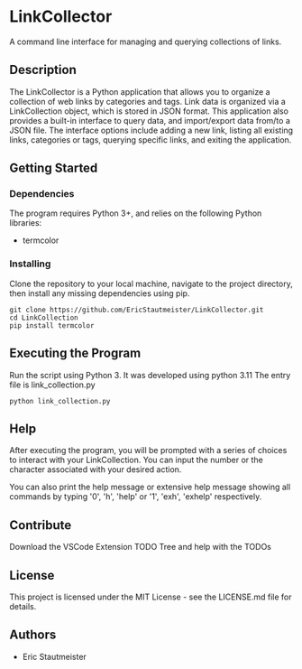 # LinkCollector
A command line interface for managing and querying collections of links.

## Description
The LinkCollector is a Python application that allows you to organize a collection of web links by categories and tags. Link data is organized via a LinkCollection object, which is stored in JSON format.
This application also provides a built-in interface to query data, and import/export data from/to a JSON file. The interface options include adding a new link, listing all existing links, categories or tags, querying specific links, and exiting the application.

## Getting Started
### Dependencies
The program requires Python 3+, and relies on the following Python libraries:

- termcolor


### Installing
Clone the repository to your local machine, navigate to the project directory, then install any missing dependencies using pip.

```
git clone https://github.com/EricStautmeister/LinkCollector.git
cd LinkCollection
pip install termcolor
```

## Executing the Program
Run the script using Python 3. It was developed using python 3.11
The entry file is link_collection.py

```
python link_collection.py
```

## Help
After executing the program, you will be prompted with a series of choices to interact with your LinkCollection. You can input the number or the character associated with your desired action.

You can also print the help message or extensive help message showing all commands by typing '0', 'h', 'help' or '1', 'exh', 'exhelp' respectively.

## Contribute
Download the VSCode Extension TODO Tree and help with the TODOs

## License 
This project is licensed under the MIT License - see the LICENSE.md file for details. 

## Authors
- Eric Stautmeister
